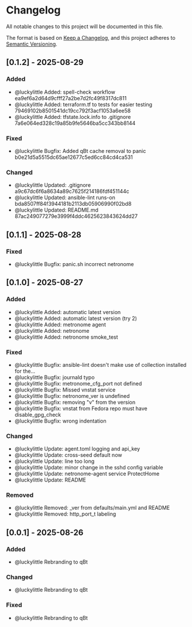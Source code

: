 # Changelog

All notable changes to this project will be documented in this file.

The format is based on [Keep a Changelog](https://keepachangelog.com/en/1.1.0/),
and this project adheres to [Semantic Versioning](https://semver.org/spec/v2.0.0.html).

## [0.1.2] - 2025-08-29

### Added

* @luckylittle Added: spell-check workflow ea9ef6a2d64d9cfff27a2be7d2fc49f8317dc811
* @luckylittle Added: terraform.tf to tests for easier testing 79469102b8501541dc19cc792f3acf1053a6ee58
* @luckylittle Added: tfstate.lock.info to .gitignore 7a6e064ed328c19a85b9fe5646ba5cc343bb8144

### Fixed

* @luckylittle Bugfix: Added qBt cache removal to panic b0e21d5a5515dc65ae12677c5ed6cc84cd4ca531

### Changed

* @luckylittle Updated: .gitignore a9c67dc6f6a8634a89c7625f214186fdf451144c
* @luckylittle Updated: ansible-lint runs-on bda8507ff84f3944181b2113db05906990f02bd8
* @luckylittle Updated: README.md 87ac249077279e3999f4ddc4625623843624dd27

## [0.1.1] - 2025-08-28

### Fixed

* @luckylittle Bugfix: panic.sh incorrect netronome

## [0.1.0] - 2025-08-27

### Added

* @luckylittle Added: automatic latest version
* @luckylittle Added: automatic latest version (try 2)
* @luckylittle Added: metronome agent
* @luckylittle Added: netronome
* @luckylittle Added: netronome smoke_test

### Fixed

* @luckylittle Bugfix: ansible-lint doesn't make use of collection installed for the...
* @luckylittle Bugfix: journald typo
* @luckylittle Bugfix: metronome_cfg_port not defined
* @luckylittle Bugfix: Missed vnstat service
* @luckylittle Bugfix: netronome_ver is undefined
* @luckylittle Bugfix: removing "v" from the version
* @luckylittle Bugfix: vnstat from Fedora repo must have disable_gpg_check
* @luckylittle Bugfix: wrong indentation

### Changed

* @luckylittle Update: agent.toml logging and api_key
* @luckylittle Update: cross-seed default now
* @luckylittle Update: line too long
* @luckylittle Update: minor change in the sshd config variable
* @luckylittle Update: netronome-agent service ProtectHome
* @luckylittle Update: README

### Removed

* @luckylittle Removed: _ver from defaults/main.yml and README
* @luckylittle Removed: http_port_t labeling

## [0.0.1] - 2025-08-26

### Added

* @luckylittle Rebranding to qBt

### Changed

* @luckylittle Rebranding to qBt

### Fixed

* @luckylittle Rebranding to qBt
